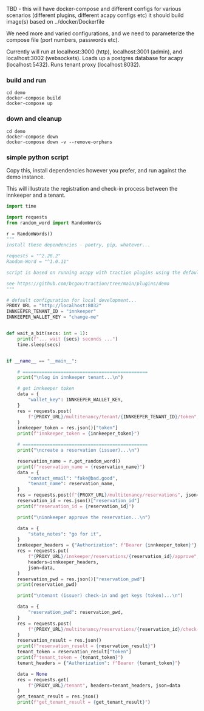 TBD - this will have docker-compose and different configs for various scenarios (different plugins, different acapy configs etc)
it should build image(s) based on ../docker/Dockerfile

We need more and varied configurations, and we need to parameterize the compose file (port numbers, passwords etc).

Currently will run at localhost:3000 (http), localhost:3001 (admin), and localhost:3002 (websockets).
Loads up a postgres database for acapy (localhost:5432).
Runs tenant proxy (localhost:8032).


### build and run
```
cd demo
docker-compose build
docker-compose up
```

### down and cleanup
```
cd demo
docker-compose down
docker-compose down -v --remove-orphans
```

### simple python script
Copy this, install dependencies however you prefer, and run against the demo instance.

This will illustrate the registration and check-in process between the innkeeper and a tenant.

```python
import time

import requests
from random_word import RandomWords

r = RandomWords()
"""
install these dependencies - poetry, pip, whatever...

requests = "^2.28.2"
Random-Word = "^1.0.11"

script is based on running acapy with traction plugins using the default demo local environment.

see https://github.com/bcgov/traction/tree/main/plugins/demo
"""

# default configuration for local development...
PROXY_URL = "http://localhost:8032"
INNKEEPER_TENANT_ID = "innkeeper"
INNKEEPER_WALLET_KEY = "change-me"


def wait_a_bit(secs: int = 1):
    print(f"... wait {secs} seconds ...")
    time.sleep(secs)


if __name__ == "__main__":

    # ==============================================
    print("\nlog in innkeeper tenant...\n")

    # get innkeeper token
    data = {
        "wallet_key": INNKEEPER_WALLET_KEY,
    }
    res = requests.post(
        f"{PROXY_URL}/multitenancy/tenant/{INNKEEPER_TENANT_ID}/token", json=data
    )
    innkeeper_token = res.json()["token"]
    print(f"innkeeper_token = {innkeeper_token}")

    # ==============================================
    print("\ncreate a reservation (issuer)...\n")

    reservation_name = r.get_random_word()
    print(f"reservation_name = {reservation_name}")
    data = {
        "contact_email": "fake@bad.good",
        "tenant_name": reservation_name,
    }
    res = requests.post(f"{PROXY_URL}/multitenancy/reservations", json=data)
    reservation_id = res.json()["reservation_id"]
    print(f"reservation_id = {reservation_id}")

    print("\ninnkeeper approve the reservation...\n")

    data = {
        "state_notes": "go for it",
    }
    innkeeper_headers = {"Authorization": f"Bearer {innkeeper_token}"}
    res = requests.put(
        f"{PROXY_URL}/innkeeper/reservations/{reservation_id}/approve",
        headers=innkeeper_headers,
        json=data,
    )
    reservation_pwd = res.json()["reservation_pwd"]
    print(reservation_pwd)

    print("\ntenant (issuer) check-in and get keys (token)...\n")

    data = {
        "reservation_pwd": reservation_pwd,
    }
    res = requests.post(
        f"{PROXY_URL}/multitenancy/reservations/{reservation_id}/check-in", json=data
    )
    reservation_result = res.json()
    print(f"reservation_result = {reservation_result}")
    tenant_token = reservation_result["token"]
    print(f"tenant_token = {tenant_token}")
    tenant_headers = {"Authorization": f"Bearer {tenant_token}"}

    data = None
    res = requests.get(
        f"{PROXY_URL}/tenant", headers=tenant_headers, json=data
    )
    get_tenant_result = res.json()
    print(f"get_tenant_result = {get_tenant_result}")

```
